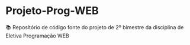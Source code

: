 # Projeto-Prog-WEB
📚 Repositório de código fonte do projeto de 2º bimestre da disciplina de Eletiva Programação WEB
